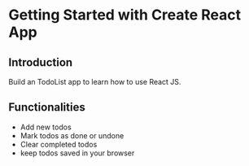 # Getting Started with Create React App

## Introduction

Build an TodoList app to learn how to use React JS.

## Functionalities

- Add new todos
- Mark todos as done or undone
- Clear completed todos
- keep todos saved in your browser
